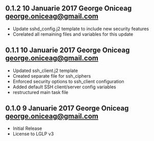 ## 0.1.2 10 Januarie 2017 George Oniceag <george.oniceag@gmail.com>
- Update sshd_config.j2 template to include new security features
- Corelated all remaining files and variables for this update
## 0.1.1 10 Januarie 2017 George Oniceag <george.oniceag@gmail.com>
- Updated ssh_client.j2 template
- Created separate file for ssh_ciphers
- Enforced security options to ssh_client configuration
- Added default SSH client/server config variables
- restructured main task file
## 0.1.0 9 Januarie 2017 George Oniceag <george.oniceag@gmail.com>
- Initial Release
- License to LGLP v3
